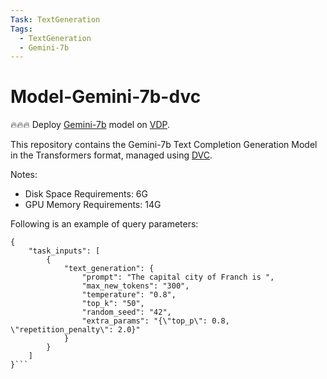 ```yaml
---
Task: TextGeneration
Tags:
  - TextGeneration
  - Gemini-7b
---
```


# Model-Gemini-7b-dvc

🔥🔥🔥 Deploy [Gemini-7b](https://huggingface.co/describeai/gemini-small) model on [VDP](https://github.com/instill-ai/vdp).

This repository contains the Gemini-7b Text Completion Generation Model in the Transformers format, managed using [DVC](https://dvc.org/).

Notes:

- Disk Space Requirements: 6G
- GPU Memory Requirements: 14G

Following is an example of query parameters:

```
{
    "task_inputs": [
        {
            "text_generation": {
                "prompt": "The capital city of Franch is ",
                "max_new_tokens": "300",
                "temperature": "0.8",
                "top_k": "50",
                "random_seed": "42",
                "extra_params": "{\"top_p\": 0.8, \"repetition_penalty\": 2.0}"
            }
        }
    ]
}```
